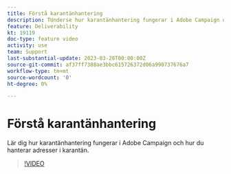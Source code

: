 ```yaml
---
title: Förstå karantänhantering
description: TUnderse hur karantänhantering fungerar i Adobe Campaign och lär dig hur ni hanterar adresser i karantän.
feature: Deliverability
kt: 19119
doc-type: feature video
activity: use
team: Support
last-substantial-update: 2023-03-28T00:00:00Z
source-git-commit: af37ff7388ae3bbc615726372d06a990737676a7
workflow-type: tm+mt
source-wordcount: '0'
ht-degree: 0%

---
```



# Förstå karantänhantering

Lär dig hur karantänhantering fungerar i Adobe Campaign och hur du hanterar adresser i karantän.

>[!VIDEO](https://video.tv.adobe.com/v/3415818?quality=12)
